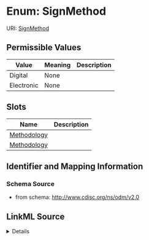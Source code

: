 # Enum: SignMethod



URI: [SignMethod](SignMethod)

## Permissible Values

| Value | Meaning | Description |
| --- | --- | --- |
| Digital | None |  |
| Electronic | None |  |




## Slots

| Name | Description |
| ---  | --- |
| [Methodology](Methodology.md) |  |
| [Methodology](Methodology.md) |  |






## Identifier and Mapping Information







### Schema Source


* from schema: http://www.cdisc.org/ns/odm/v2.0




## LinkML Source

<details>
```yaml
name: SignMethod
from_schema: http://www.cdisc.org/ns/odm/v2.0
rank: 1000
permissible_values:
  Digital:
    text: Digital
    is_a: SignMethod
  Electronic:
    text: Electronic
    is_a: SignMethod

```
</details>
